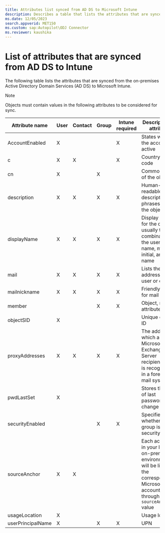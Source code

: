```yaml
---
title: Attributes list synced from AD DS to Microsoft Intune
description: Describes a table that lists the attributes that are synced from the on-premises Active Directory Domain Services (AD DS) to Intune.
ms.date: 12/05/2023
search.appverid: MET150
ms.custom: sap:Autopilot\ODJ Connector
ms.reviewer: kaushika
---
```

# List of attributes that are synced from AD DS to Intune

The following table lists the attributes that are synced from the on-premises Active Directory Domain Services (AD DS) to Microsoft Intune.

> [!NOTE]
> Objects must contain values in the following attributes to be considered for sync.

|Attribute name|User|Contact|Group|Intune required|Description of attribute|
|---|---|---|---|---|---|
| AccountEnabled|X|||X|States whether the account is active|
| c|X|X||X|Country/Region code|
| cn|X||X||Common name of the object|
| description|X|X|X|X|Human-readable descriptive phrases about the object|
| displayName|X|X|X|X|Display name for the object, usually the combination of the user's first name, middle initial, and last name|
| mail|X|X|X|X|Lists the email addresses for a user or contact|
| mailnickname|X|X|X|X|Friendly name for mail|
| member|||X|X|Object, not attribute|
| objectSID|X||||Unique object ID|
| proxyAddresses|X|X|X|X|The address by which a Microsoft Exchange Server recipient object is recognized in a foreign mail system|
| pwdLastSet|X||||Stores the time of last password change|
| securityEnabled|||X|X|Specifies whether the group is a security group|
| sourceAnchor|X|X|||Each account in your local on-premises environment will be linked to the corresponding Microsoft Entra account through the `sourceAnchor` value|
| usageLocation|X||||Usage location|
| userPrincipalName|X||X|X|UPN|
